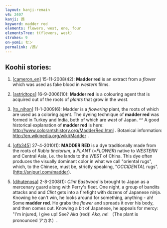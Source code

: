 ```yaml
---
layout: kanji-remain
v4: 2407
kanji: 茜
keyword: madder red
elements: flowers, west, one, four
elementsTree: t(flowers, west)
strokes: 9
on-yomi: セン
permalink: /茜/
---
```


## Koohii stories: 

1) [<a href="http://kanji.koohii.com/profile/cameron_en">cameron_en</a>] 15-11-2008(42): <strong>Madder red</strong> is an extract from a <em>flower</em> which was used as fake blood in <em>western</em> films.

2) [<a href="http://kanji.koohii.com/profile/astridtops">astridtops</a>] 16-9-2006(10): <strong>Madder red</strong> is a colouring agent that is acquired out of the roots of <em>plants</em> that grow in the <em>west</em>.

3) [<a href="http://kanji.koohii.com/profile/to_nihon">to_nihon</a>] 11-1-2009(6): Madder is a <em>flowering</em> plant, the roots of which are used as a coloring agent. The dyeing technique of <strong>madder red</strong> was formed in Turkey and India, both of which are <em>west</em> of Japan. ^^ A good historical explanation of<strong> madder red</strong> is here: <a href="http://www.colorantshistory.org/MadderRed.html">http://www.colorantshistory.org/MadderRed.html</a> . Botanical information: <a href="http://en.wikipedia.org/wiki/Madder">http://en.wikipedia.org/wiki/Madder</a> .

4) [<a href="http://kanji.koohii.com/profile/gfb345">gfb345</a>] 27-4-2010(1): <strong>MADDER RED</strong> is a dye traditionally made from the roots of <em>Rubia tinctorum</em>, a <em>PLANT</em> (=<em>FLOWER</em>) native to <em>WESTERN</em> and Central Asia, i.e. the lands to the <em>WEST</em> of China. This dye often produces the visually dominant color in what we call &quot;oriental rugs&quot;, which, to the Chinese, must be, strictly speaking, &quot;<em>OCCIDENTAL</em> rugs&quot;. (<a href="http://snipurl.com/madder">http://snipurl.com/madder</a>).

5) [<a href="http://kanji.koohii.com/profile/dihutenosa">dihutenosa</a>] 2-8-2008(1): <em>Clint Eastwood</em> is brought to Japan as a mercenary guard along with Perry&#039;s fleet. One night, a group of bandits attacks and and <em>Clint</em> gets into a firefight with dozens of Japanese ninja. Knowing he can&#039;t win, he looks around for something, anything - ah! Some<strong> madder red</strong>. He grabs the <em>flower</em> and spreads it over his body, and then comes out. Knowing a bit of Japanese, he appeals for mercy: &quot;I&#039;m injured, I give up! See? <em>Aka</em> (red)! <em>Aka, ne</em>! （The plant is pronounced アカネ）.

